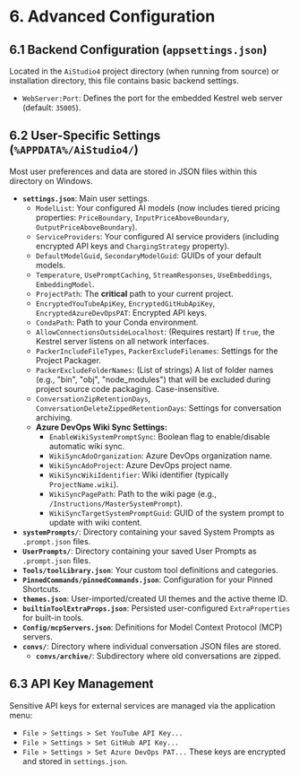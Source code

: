 ﻿# 6. Advanced Configuration

## 6.1 Backend Configuration (`appsettings.json`)
Located in the `AiStudio4` project directory (when running from source) or installation directory, this file contains basic backend settings.
*   `WebServer:Port`: Defines the port for the embedded Kestrel web server (default: `35005`).

## 6.2 User-Specific Settings (`%APPDATA%/AiStudio4/`)
Most user preferences and data are stored in JSON files within this directory on Windows.
*   **`settings.json`**: Main user settings.
    *   `ModelList`: Your configured AI models (now includes tiered pricing properties: `PriceBoundary`, `InputPriceAboveBoundary`, `OutputPriceAboveBoundary`).
    *   `ServiceProviders`: Your configured AI service providers (including encrypted API keys and `ChargingStrategy` property).
    *   `DefaultModelGuid`, `SecondaryModelGuid`: GUIDs of your default models.
    *   `Temperature`, `UsePromptCaching`, `StreamResponses`, `UseEmbeddings`, `EmbeddingModel`.
    *   `ProjectPath`: The **critical** path to your current project.
    *   `EncryptedYouTubeApiKey`, `EncryptedGitHubApiKey`, `EncryptedAzureDevOpsPAT`: Encrypted API keys.
    *   `CondaPath`: Path to your Conda environment.
    *   `AllowConnectionsOutsideLocalhost`: (Requires restart) If `true`, the Kestrel server listens on all network interfaces.
    *   `PackerIncludeFileTypes`, `PackerExcludeFilenames`: Settings for the Project Packager.
    *   `PackerExcludeFolderNames`: (List of strings) A list of folder names (e.g., "bin", "obj", "node_modules") that will be excluded during project source code packaging. Case-insensitive.
    *   `ConversationZipRetentionDays`, `ConversationDeleteZippedRetentionDays`: Settings for conversation archiving.
    *   **Azure DevOps Wiki Sync Settings:**
        *   `EnableWikiSystemPromptSync`: Boolean flag to enable/disable automatic wiki sync.
        *   `WikiSyncAdoOrganization`: Azure DevOps organization name.
        *   `WikiSyncAdoProject`: Azure DevOps project name.
        *   `WikiSyncWikiIdentifier`: Wiki identifier (typically `ProjectName.wiki`).
        *   `WikiSyncPagePath`: Path to the wiki page (e.g., `/Instructions/MasterSystemPrompt`).
        *   `WikiSyncTargetSystemPromptGuid`: GUID of the system prompt to update with wiki content.
*   **`systemPrompts/`**: Directory containing your saved System Prompts as `.prompt.json` files.
*   **`UserPrompts/`**: Directory containing your saved User Prompts as `.prompt.json` files.
*   **`Tools/toolLibrary.json`**: Your custom tool definitions and categories.
*   **`PinnedCommands/pinnedCommands.json`**: Configuration for your Pinned Shortcuts.
*   **`themes.json`**: User-imported/created UI themes and the active theme ID.
*   **`builtinToolExtraProps.json`**: Persisted user-configured `ExtraProperties` for built-in tools.
*   **`Config/mcpServers.json`**: Definitions for Model Context Protocol (MCP) servers.
*   **`convs/`**: Directory where individual conversation JSON files are stored.
    *   **`convs/archive/`**: Subdirectory where old conversations are zipped.

## 6.3 API Key Management
Sensitive API keys for external services are managed via the application menu:
*   `File > Settings > Set YouTube API Key...`
*   `File > Settings > Set GitHub API Key...`
*   `File > Settings > Set Azure DevOps PAT...`
These keys are encrypted and stored in `settings.json`.